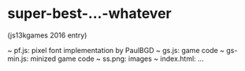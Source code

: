 # super-best-...-whatever

(js13kgames 2016 entry)

~ pf.js: pixel font implementation by PaulBGD
~ gs.js: game code
~ gs-min.js: minized game code
~ ss.png: images
~ index.html: ...
